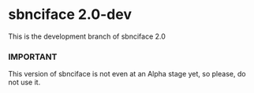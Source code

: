 sbnciface 2.0-dev
=================

This is the development branch of sbnciface 2.0

### IMPORTANT ###
This version of sbnciface is not even at an Alpha stage yet, so please, do not use it.
